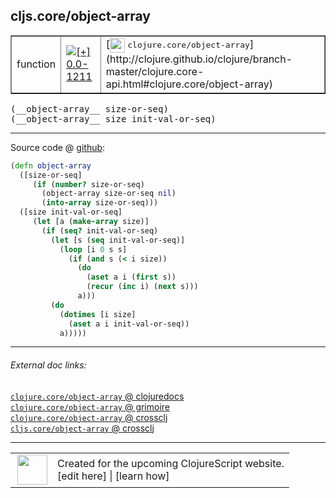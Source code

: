 ## cljs.core/object-array



 <table border="1">
<tr>
<td>function</td>
<td><a href="https://github.com/cljsinfo/cljs-api-docs/tree/0.0-1211"><img valign="middle" alt="[+] 0.0-1211" title="Added in 0.0-1211" src="https://img.shields.io/badge/+-0.0--1211-lightgrey.svg"></a> </td>
<td>
[<img height="24px" valign="middle" src="http://i.imgur.com/1GjPKvB.png"> <samp>clojure.core/object-array</samp>](http://clojure.github.io/clojure/branch-master/clojure.core-api.html#clojure.core/object-array)
</td>
</tr>
</table>


 <samp>
(__object-array__ size-or-seq)<br>
</samp>
 <samp>
(__object-array__ size init-val-or-seq)<br>
</samp>

---







Source code @ [github](https://github.com/clojure/clojurescript/blob/r1889/src/cljs/cljs/core.cljs#L2325-L2343):

```clj
(defn object-array
  ([size-or-seq]
     (if (number? size-or-seq)
       (object-array size-or-seq nil)
       (into-array size-or-seq)))
  ([size init-val-or-seq]
     (let [a (make-array size)]
       (if (seq? init-val-or-seq)
         (let [s (seq init-val-or-seq)]
           (loop [i 0 s s]
             (if (and s (< i size))
               (do
                 (aset a i (first s))
                 (recur (inc i) (next s)))
               a)))
         (do
           (dotimes [i size]
             (aset a i init-val-or-seq))
           a)))))
```

<!--
Repo - tag - source tree - lines:

 <pre>
clojurescript @ r1889
└── src
    └── cljs
        └── cljs
            └── <ins>[core.cljs:2325-2343](https://github.com/clojure/clojurescript/blob/r1889/src/cljs/cljs/core.cljs#L2325-L2343)</ins>
</pre>

-->

---



###### External doc links:

[`clojure.core/object-array` @ clojuredocs](http://clojuredocs.org/clojure.core/object-array)<br>
[`clojure.core/object-array` @ grimoire](http://conj.io/store/v1/org.clojure/clojure/1.7.0-beta3/clj/clojure.core/object-array/)<br>
[`clojure.core/object-array` @ crossclj](http://crossclj.info/fun/clojure.core/object-array.html)<br>
[`cljs.core/object-array` @ crossclj](http://crossclj.info/fun/cljs.core.cljs/object-array.html)<br>

---

 <table>
<tr><td>
<img valign="middle" align="right" width="48px" src="http://i.imgur.com/Hi20huC.png">
</td><td>
Created for the upcoming ClojureScript website.<br>
[edit here] | [learn how]
</td></tr></table>

[edit here]:https://github.com/cljsinfo/cljs-api-docs/blob/master/cljsdoc/cljs.core/object-array.cljsdoc
[learn how]:https://github.com/cljsinfo/cljs-api-docs/wiki/cljsdoc-files

<!--

This information was too distracting to show to readers, but I'll leave it
commented here since it is helpful to:

- pretty-print the data used to generate this document
- and show how to retrieve that data



The API data for this symbol:

```clj
{:ns "cljs.core",
 :name "object-array",
 :signature ["[size-or-seq]" "[size init-val-or-seq]"],
 :history [["+" "0.0-1211"]],
 :type "function",
 :full-name-encode "cljs.core/object-array",
 :source {:code "(defn object-array\n  ([size-or-seq]\n     (if (number? size-or-seq)\n       (object-array size-or-seq nil)\n       (into-array size-or-seq)))\n  ([size init-val-or-seq]\n     (let [a (make-array size)]\n       (if (seq? init-val-or-seq)\n         (let [s (seq init-val-or-seq)]\n           (loop [i 0 s s]\n             (if (and s (< i size))\n               (do\n                 (aset a i (first s))\n                 (recur (inc i) (next s)))\n               a)))\n         (do\n           (dotimes [i size]\n             (aset a i init-val-or-seq))\n           a)))))",
          :title "Source code",
          :repo "clojurescript",
          :tag "r1889",
          :filename "src/cljs/cljs/core.cljs",
          :lines [2325 2343]},
 :full-name "cljs.core/object-array",
 :clj-symbol "clojure.core/object-array"}

```

Retrieve the API data for this symbol:

```clj
;; from Clojure REPL
(require '[clojure.edn :as edn])
(-> (slurp "https://raw.githubusercontent.com/cljsinfo/cljs-api-docs/catalog/cljs-api.edn")
    (edn/read-string)
    (get-in [:symbols "cljs.core/object-array"]))
```

-->
